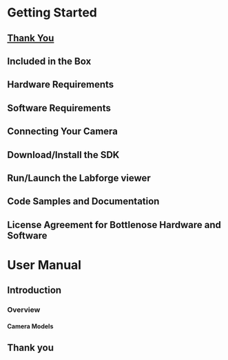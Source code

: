 # **Getting Started**
## [Thank You](#thank-you)
## Included in the Box
## Hardware Requirements
## Software Requirements
## Connecting Your Camera
## Download/Install the SDK
## Run/Launch the Labforge viewer
## Code Samples and Documentation
## License Agreement for Bottlenose Hardware and Software



# **User Manual**
## Introduction
### Overview
#### Camera Models
























## Thank you
